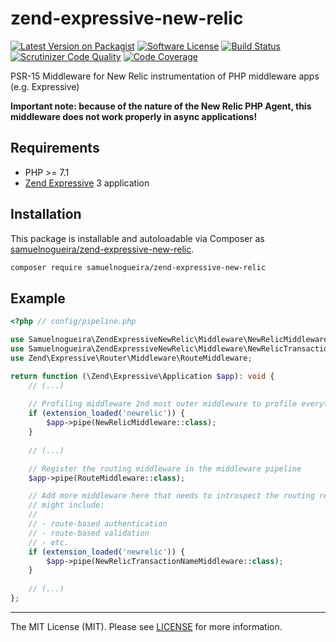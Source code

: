 # zend-expressive-new-relic

[![Latest Version on Packagist][ico-version]][link-packagist]
[![Software License][ico-license]](LICENSE)
[![Build Status](https://scrutinizer-ci.com/g/samuelnogueira/zend-expressive-new-relic/badges/build.png?b=master)](https://scrutinizer-ci.com/g/samuelnogueira/zend-expressive-new-relic/build-status/master)
[![Scrutinizer Code Quality](https://scrutinizer-ci.com/g/samuelnogueira/zend-expressive-new-relic/badges/quality-score.png?b=master)](https://scrutinizer-ci.com/g/samuelnogueira/zend-expressive-new-relic/?branch=master)
[![Code Coverage](https://scrutinizer-ci.com/g/samuelnogueira/zend-expressive-new-relic/badges/coverage.png?b=master)](https://scrutinizer-ci.com/g/samuelnogueira/zend-expressive-new-relic/?branch=master)

PSR-15 Middleware for New Relic instrumentation of PHP middleware apps (e.g. Expressive)

**Important note: because of the nature of the New Relic PHP Agent, this middleware does not work properly in async applications!** 

## Requirements

* PHP >= 7.1
* [Zend Expressive](https://docs.zendframework.com/zend-expressive/) 3 application

## Installation

This package is installable and autoloadable via Composer as [samuelnogueira/zend-expressive-new-relic](https://packagist.org/packages/samuelnogueira/zend-expressive-new-relic).

```sh
composer require samuelnogueira/zend-expressive-new-relic
```

## Example
```php
<?php // config/pipeline.php

use Samuelnogueira\ZendExpressiveNewRelic\Middleware\NewRelicMiddleware;
use Samuelnogueira\ZendExpressiveNewRelic\Middleware\NewRelicTransactionNameMiddleware;
use Zend\Expressive\Router\Middleware\RouteMiddleware;

return function (\Zend\Expressive\Application $app): void {
    // (...)
    
    // Profiling middleware 2nd most outer middleware to profile everything
    if (extension_loaded('newrelic')) {
        $app->pipe(NewRelicMiddleware::class);
    }
    
    // (...)

    // Register the routing middleware in the middleware pipeline
    $app->pipe(RouteMiddleware::class);

    // Add more middleware here that needs to introspect the routing results; this
    // might include:
    //
    // - route-based authentication
    // - route-based validation
    // - etc.
    if (extension_loaded('newrelic')) {
        $app->pipe(NewRelicTransactionNameMiddleware::class);
    }
    
    // (...)
};
```

---

The MIT License (MIT). Please see [LICENSE](LICENSE) for more information.

[ico-version]: https://img.shields.io/packagist/v/samuelnogueira/zend-expressive-new-relic.svg?style=flat-square
[ico-license]: https://img.shields.io/badge/license-MIT-brightgreen.svg?style=flat-square
[link-packagist]: https://packagist.org/packages/samuelnogueira/zend-expressive-new-relic
